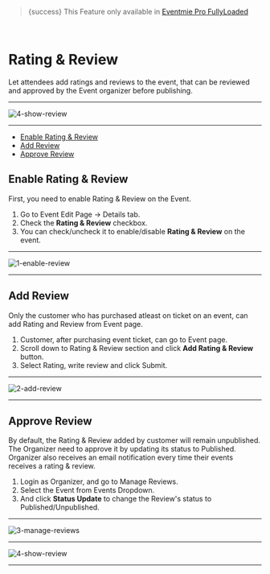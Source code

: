 > {success} This Feature only available in [Eventmie Pro FullyLoaded](https://classiebit.com/eventmie-pro-fullyloaded)

<br>

# Rating & Review

Let attendees add ratings and reviews to the event, that can be reviewed and approved by the Event organizer before publishing.

---

![4-show-review](/images/v2/EventmieProFullyLoadedV2.0/3-manage-reviews.png "4-show-review")

---

-   [Enable Rating & Review](#Enable-Rating-Review)
-   [Add Review](#Add-Review)
-   [Approve Review](#Approve-Review)

<a name="Create-GuestList"></a>

## Enable Rating & Review

First, you need to enable Rating & Review on the Event.

1. Go to Event Edit Page -> Details tab.
2. Check the **Rating & Review** checkbox.
3. You can check/uncheck it to enable/disable **Rating & Review** on the event.

---

![1-enable-review](/images/v2/EventmieProFullyLoadedV2.0/1-enable-review.png "1-enable-review")

---

<a name="Add-Review"></a>

## Add Review

Only the customer who has purchased atleast on ticket on an event, can add Rating and Review from Event page.

1. Customer, after purchasing event ticket, can go to Event page.
2. Scroll down to Rating & Review section and click **Add Rating & Review** button.
3. Select Rating, write review and click Submit.

---

![2-add-review](/images/v2/EventmieProFullyLoadedV2.0/2-add-review.png "2-add-review")

---

<a name="Approve-Review"></a>

## Approve Review

By default, the Rating & Review added by customer will remain unpublished. The Organizer need to approve it by updating its status to Published. Organizer also receives an email notification every time their events receives a rating & review.

1. Login as Organizer, and go to Manage Reviews.
2. Select the Event from Events Dropdown.
3. And click **Status Update** to change the Review's status to Published/Unpublished.

---

![3-manage-reviews](/images/v2/EventmieProFullyLoadedV2.0/4-show-review.png "3-manage-reviews")

---

![4-show-review](/images/v2/EventmieProFullyLoadedV2.0/3-manage-reviews.png "4-show-review")

---
